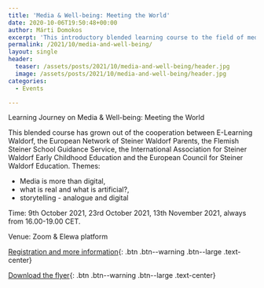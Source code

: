 ```yaml
---
title: 'Media & Well-being: Meeting the World'
date: 2020-10-06T19:50:48+00:00
author: Márti Domokos
excerpt: 'This introductory blended learning course to the field of media & well-being offers a wide perspective – covering the time from birth to 21 years of age. '
permalink: /2021/10/media-and-well-being/
layout: single
header:
  teaser: /assets/posts/2021/10/media-and-well-being/header.jpg
  image: /assets/posts/2021/10/media-and-well-being/header.jpg
categories:
  - Events

---
```


Learning Journey on Media & Well-being: Meeting the World

This blended course has grown out of the cooperation between E-Learning Waldorf, the European Network of Steiner Waldorf Parents, the Flemish Steiner School Guidance Service, the International Association for Steiner Waldorf Early Childhood Education and the European Council for Steiner Waldorf Education. 
Themes: 

* Media is more than digital,
* what is real and what is artificial?,
* storytelling - analogue and digital

Time: 9th October 2021, 23rd October 2021, 13th November 2021, always from 16.00-19.00 CET.

Venue: Zoom & Elewa platform


[Registration and more information](https://e-learningwaldorf.de/media-and-wellbeing/){: .btn .btn--warning .btn--large .text-center}

[Download the flyer](https://enswap.org/assets/posts/2021/10/media-and-well-being/Flyer%20Media%20and%20Well-being%20-%20Meeting%20the%20World.pdf){: .btn .btn--warning .btn--large .text-center}

